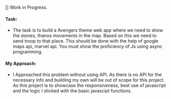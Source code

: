 [] Work in Progress.

#### Task:

- The task is to build a Avengers theme web app where we need to show the stones, thanos movements in the map. Based on this we need to send troop to that place. This should be done with the help of google maps api, marvel api. You must show the proficiency of Js using async programming.

#### My Approach:

- I Approached this problem without using API. As there is no API for the necessary info and building my own will be out of scope for this project. As this project is to showcase the responsiveness, best use of javascript and the logic I sticked with the basic javascipt functions.
